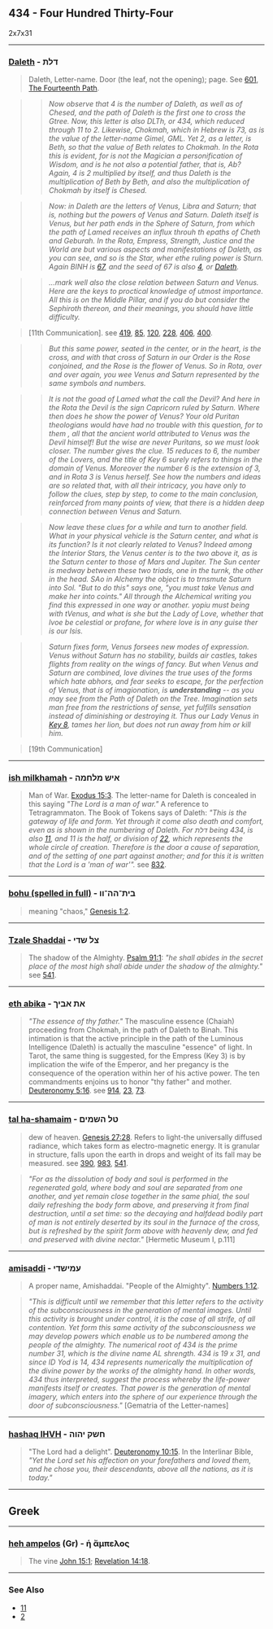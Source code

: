 ## 434 - Four Hundred Thirty-Four
2x7x31

---

### [Daleth](/keys/DLTh) - דלת
> Daleth, Letter-name. Door (the leaf, not the opening); page. See [601](601), [The Fourteenth Path](14).

> > *Now observe that 4 is the number of Daleth, as well as of Chesed, and the path of Daleth is the first one to cross the Gtree. Now, this letter is also DLTh, or 434, which reduced through 11 to 2. Likewise, Chokmah, which in Hebrew is 73, as is the value of the letter-name Gimel, GML. Yet 2, as a letter, is Beth, so that the value of Beth relates to Chokmah. In the Rota this is evident, for is not the Magician a personification of Wisdom, and is he not also a potential father, that is, Ab? Again, 4 is 2 multiplied by itself, and thus Daleth is the multiplication of Beth by Beth, and also the multiplication of Chokmah by itself is Chesed.*

> > *Now: in Daleth are the letters of Venus, Libra and Saturn; that is, nothing but the powers of Venus and Saturn. Daleth itself is Venus, but her path ends in the Sphere of Saturn, from which the path of Lamed receives an influx throuh th epaths of Cheth and Geburah. In the Rota, Empress, Strength, Justice and the World are but various aspects and manifestations of Daleth, as you can see, and so is the Star, wher ethe ruling power is Sturn. Again BINH is [67](67), and the seed of 67 is also [4](4), or [Daleth](/keys/D).*

> > *...mark well also the close relation between Saturn and Venus. Here are the keys to proctical knowledge of utmost importance. All this is on the Middle Pillar, and if you do but consider the Sephiroth thereon, and their meanings, you should have little difficulty.*

> [11th Communication]. see [419](419), [85](85), [120](120), [228](228), [406](406), [400](400).

> > *But this same power, seated in the center, or in the heart, is the cross, and with that cross of Saturn in  our Order is the Rose conjoined, and the Rose is the flower of Venus. So in Rota, over and over again, you wee Venus and Saturn represented by the same symbols and numbers.*

> > *It is not the goad of Lamed what the call the Devil? And here in the Rota the Devil is the sign Capricorn ruled by Saturn. Where then does he show the power of Venus? Your old Puritan theologians would have had no trouble with this question, for to them , all that the ancient world attributed to Venus was the Devil himself! But the wise are never Puritans, so we must look closer. The number gives the clue. 15 reduces to 6, the number of the Lovers, and the title of Key 6 surely refers to things in the domain of Venus. Moreover the number 6 is the extension of 3, and in Rota 3 is Venus herself. See how the numbers and ideas are so related that, with all their intricacy, you have only to follow the clues, step by step, to come to the main conclusion, reinforced from many points of view, that there is a hidden deep connection between Venus and Saturn.*

> > *Now leave these clues for a while and turn to another field. What in your physical vehicle is the Saturn center, and what is its function? Is it not clearly related to Venus? Indeed among the Interior Stars, the Venus center is to the two above it, as is the Saturn center to those of Mars and Jupiter. The Sun center is medway between these two triads, one in the turnk, the other in the head. SAo in Alchemy the object is to trnsmute Saturn into Sol. "But to do this" says one, "you must take Venus and make her into coints." All through the Alchemical writing you find this expressed in one way or another. yopiu must being with tVenus, and what is she but the Lady of Love, whether that lvoe be celestial or profane, for where love is in any guise ther is our Isis.*

> > *Saturn fixes form, Venus forsees new modes of expression. Venus without Saturn has no stability, builds air castles, takes flights from reality on the wings of fancy. But when Venus and Saturn are combined, love divines the true uses of the forms which hate abhors, and fear seeks to escape, for the perfection of Venus, that is of imagionation, is **understanding** -- as you may see from the Path of Daleth on the Tree. Imagination sets man free from the restrictions of sense, yet fulfills sensation instead of diminishing or destroying it. Thus our Lady Venus in [Key 8](8), tames her lion, but does not run away from him or kill him.*

> [19th Communication]

---

### [ish milkhamah](/keys/AISh.MLChMH) - איש מלחמה
> Man of War. [Exodus 15:3](http://biblehub.com/exodus/15-3.htm). The letter-name for Daleth is concealed in this saying *"The Lord is a man of war."* A reference to Tetragrammaton. The Book of Tokens says of Daleth: *"This is the gateway of life and form. Yet through it come also death and comfort, even as is shown in the numbering of Daleth. For דלת being 434, is also [11](11), and 11 is the half, or division of [22](22), which represents the whole circle of creation. Therefore is the door a cause of separation, and of the setting of one part against another; and for this it is written that the Lord is a 'man of war'".* see [832](832).

---

### [bohu (spelled in full)](/keys/BITh-HH-VV) - בית־הה־וו
> meaning "chaos," [Genesis 1:2](http://biblehub.com/genesis/1-2.htm).

---

### [Tzale Shaddai](/keys/TzL.ShDI) - צל שדי
> The shadow of the Almighty. [Psalm 91:1](http://biblehub.com/psalms/91-1.htm): *"he shall abides in the secret place of the most high shall abide under the shadow of the almighty."* see [541](541).

---

### [eth abika](/keys/ATh.ABIK) - את אביך
> *"The essence of thy father."* The masculine essence (Chaiah) proceeding from Chokmah, in the path of Daleth to Binah. This intimation is that the active principle in the path of the Luminous Intelligence (Daleth) is actually the masculine "essence" of light. In Tarot, the same thing is suggested, for the Empress (Key 3) is by implication the wife of the Emperor, and her pregancy is the consequence of the operation within her of his active power. The ten commandments enjoins us to honor "thy father" and mother. [Deuteronomy 5:16](http://biblehub.com/deuteronomy/5-16.htm). see [914](914), [23](23), [73](73).

---

### [tal ha-shamaim](/keys/TL.HShMIM) - טל השמים 
> dew of heaven. [Genesis 27:28](http://biblehub.com/genesis/27-28.htm). Refers to light-the universally diffused radiance, which takes form as electro-magnetic energy. It is granular in structure, falls upon the earth in drops and weight of its fall may be measured. see [390](390), [983](983), [541](541).

> *"For as the dissolution of body and soul is performed in the regenerated gold, where body and soul are separated from one another, and yet remain close together in the same phial, the soul daily refreshing the body form above, and preserving it from final destruction, until a set time: so the decaying and halfdead bodily part of man is not entirely deserted by its soul in the furnace of the cross, but is refreshed by the spirit form above with heavenly dew, and fed and preserved with divine nectar."* [Hermetic Museum I, p.111]

---

### [amisaddi](/keys/OMIShDI) - עמישדי
> A proper name, Amishaddai. "People of the Almighty". [Numbers 1:12](http://biblehub.com/numbers/1-12.htm).

> *"This is difficult until we remember that this letter refers to the activity of the subconsciousness in the generation of mental images. Until this activity is brought under control, it is the case of all strife, of all contention. Yet form this same activity of the subconsciousness we may develop powers which enable us to be numbered among the people of the almighty. The numerical root of 434 is the prime number 31, which is the divine name AL shrength. 434 is 19 x 31, and since ID Yod is 14, 434 represents numerically the multiplication of the divine power by the works of the almighty hand. In other words, 434 thus interpreted, suggest the process whereby the life-power manifests itself or creates. That power is the generation of mental imagery, which enters into the sphere of our experience through the door of subconsciousness."* [Gematria of the Letter-names]

---

### [hashaq IHVH](/keys/ChShQ.IHVH) - חשק יהוה
> "The Lord had a delight". [Deuteronomy 10:15](http://biblehub.com/deuteronomy/10-15.htm). In the Interlinar Bible, *"Yet the Lord set his affection on your forefathers and loved them, and he chose you, their descendants, above all the nations, as it is today."*

---

## Greek

---

### [heh ampelos](/greek?word=h.ampelos) (Gr) - ἡ ἄμπελος
> The vine [John 15:1](http://biblehub.com/john/15-1.htm); [Revelation 14:18](http://biblehub.com/revelation/14-18.htm).

---

### See Also

- [11](11)
- [2](2)